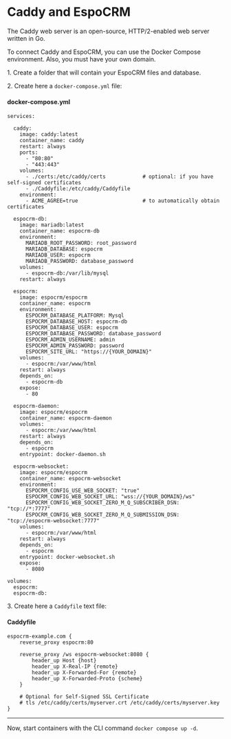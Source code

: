 # Caddy and EspoCRM

The Caddy web server is an open-source, HTTP/2-enabled web server written in Go.

To connect Caddy and EspoCRM, you can use the Docker Compose environment. Also, you must have your own domain.

1\. Create a folder that will contain your EspoCRM files and database.

2\. Create here a `docker-compose.yml` file:

#### docker-compose.yml

```
services:

  caddy:
    image: caddy:latest
    container_name: caddy
    restart: always
    ports:
      - "80:80"
      - "443:443"
    volumes:
      - ./certs:/etc/caddy/certs            # optional: if you have self-signed certificates
      - ./Caddyfile:/etc/caddy/Caddyfile
    environment:
      - ACME_AGREE=true                     # to automatically obtain certificates

  espocrm-db:
    image: mariadb:latest
    container_name: espocrm-db
    environment:
      MARIADB_ROOT_PASSWORD: root_password
      MARIADB_DATABASE: espocrm
      MARIADB_USER: espocrm
      MARIADB_PASSWORD: database_password
    volumes:
      - espocrm-db:/var/lib/mysql
    restart: always

  espocrm:
    image: espocrm/espocrm
    container_name: espocrm
    environment:
      ESPOCRM_DATABASE_PLATFORM: Mysql
      ESPOCRM_DATABASE_HOST: espocrm-db
      ESPOCRM_DATABASE_USER: espocrm
      ESPOCRM_DATABASE_PASSWORD: database_password
      ESPOCRM_ADMIN_USERNAME: admin
      ESPOCRM_ADMIN_PASSWORD: password
      ESPOCRM_SITE_URL: "https://{YOUR_DOMAIN}"
    volumes:
      - espocrm:/var/www/html
    restart: always
    depends_on:
      - espocrm-db
    expose:
      - 80

  espocrm-daemon:
    image: espocrm/espocrm
    container_name: espocrm-daemon
    volumes:
      - espocrm:/var/www/html
    restart: always
    depends_on:
      - espocrm
    entrypoint: docker-daemon.sh

  espocrm-websocket:
    image: espocrm/espocrm
    container_name: espocrm-websocket
    environment:
      ESPOCRM_CONFIG_USE_WEB_SOCKET: "true"
      ESPOCRM_CONFIG_WEB_SOCKET_URL: "wss://{YOUR_DOMAIN}/ws"
      ESPOCRM_CONFIG_WEB_SOCKET_ZERO_M_Q_SUBSCRIBER_DSN: "tcp://*:7777"
      ESPOCRM_CONFIG_WEB_SOCKET_ZERO_M_Q_SUBMISSION_DSN: "tcp://espocrm-websocket:7777"
    volumes:
      - espocrm:/var/www/html
    restart: always
    depends_on:
      - espocrm
    entrypoint: docker-websocket.sh
    expose:
      - 8080

volumes:
  espocrm:
  espocrm-db:
```

3\. Create here a `Caddyfile` text file:

#### Caddyfile

```
espocrm-example.com {
    reverse_proxy espocrm:80

    reverse_proxy /ws espocrm-websocket:8080 {
        header_up Host {host}
        header_up X-Real-IP {remote}
        header_up X-Forwarded-For {remote}
        header_up X-Forwarded-Proto {scheme}
    }

    # Optional for Self-Signed SSL Certificate
    # tls /etc/caddy/certs/myserver.crt /etc/caddy/certs/myserver.key
}
```

----

Now, start containers with the CLI command `docker compose up -d`.
